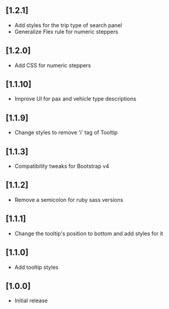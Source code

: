 ## [1.2.1]
- Add styles for the trip type of search panel
- Generalize Flex rule for numeric steppers

## [1.2.0]
- Add CSS for numeric steppers

## [1.1.10]
- Improve UI for pax and vehicle type descriptions

## [1.1.9]
- Change styles to remove 'i' tag of Tooltip

## [1.1.3]
- Compatibility tweaks for Bootstrap v4

## [1.1.2]
- Remove a semicolon for ruby sass versions

## [1.1.1]
- Change the tooltip's position to bottom and add styles for it

## [1.1.0]
- Add tooltip styles

## [1.0.0]
- Initial release
